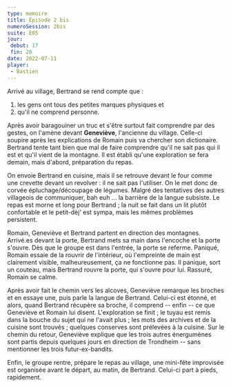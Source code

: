 ```yaml
---
type: memoire
title: Épisode 2 bis
numeroSession: 2bis
suite: E05
jour:
 debut: 17
 fin: 20
date: 2022-07-11
player:
 - Bastien
---
```


Arrivé au village, Bertrand se rend compte que :
1. les gens ont tous des petites marques physiques et 
2. qu'il ne comprend personne.

Après avoir baragouiner un truc et s'être surtout fait comprendre par des gestes, on l'amène devant **Geneviève**, l'ancienne du village. Celle-ci soupire après les explications de Romain puis va chercher son dictionaire. Bertrand tente tant bien que mal de faire comprendre qu'il ne sait pas qui il est et qu'il vient de la montagne. Il est établi qu'une exploration se fera demain, mais d'abord, préparation du repas.

On envoie Bertrand en cuisine, mais il se retrouve devant le four comme une crevette devant un revolver : il ne sait pas l'utiliser. On le met donc de corvée épluchage/découpage de légumes. Malgré des tentatives des autres villageois de communiquer, bah euh ... la barrière de la langue subsiste. Le repas est morne et long pour Bertrand ; la nuit se fait dans un lit plutôt confortable et le petit-dèj' est sympa, mais les mêmes problèmes persistent.

Romain, Geneviève et Bertrand partent en direction des montagnes. Arrivé.es devant la porte, Bertrand mets sa main dans l'encoche et la porte s'ouvre. Dès que le groupe est dans l'entrée, la porte se referme. Paniqué, Romain essaie de la rouvrir de l'intérieur, où l'empreinte de main est clairement visible, malheureusement, ça ne fonctionne pas. Il panique, sort un couteau, mais Bertrand rouvre la porte, qui s'ouvre pour lui. Rassuré, Romain se calme.

Après avoir fait le chemin vers les alcoves, Geneviève remarque les broches et en essaye une, puis parle la langue de Bertrand. Celui-ci est étonné, et alors, quand Bertrand récupère sa broche, il comprend -- enfin -- ce que Geneviève et Romain lui disent. L'exploration se finit ; le tuyau est remis dans la bouche du sujet qui ne l'avait plus ; les mots des archives et de la cuisine sont trouvés ; quelques conserves sont prélevées à la cuisine. Sur le chemin du retour, Geneviève explique que les trois autres énergumènes sont partis depuis quelques jours en direction de Trondheim -- sans mentionner les trois futur-ex-bandits.

Enfin, le groupe rentre, prépare le repas au village, une mini-fête improvisée est organisée avant le départ, au matin, de Bertrand. Celui-ci part à pieds, rapidement.
